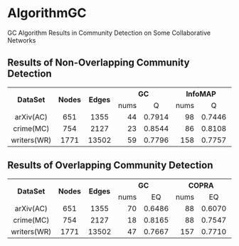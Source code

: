 # AlgorithmGC
GC Algorithm Results in Community Detection on Some Collaborative Networks

## Results of Non-Overlapping Community Detection

<table align="center" border="0" cellspacing="4">
  <tr>
    <th rowspan="2">DataSet</th> <th rowspan="2">Nodes</th> <th rowspan="2">Edges</th>
    <th colspan="2">GC</th> <th colspan="2">InfoMAP</th> <th colspan="2">LPA</th> <th colspan="2">WALKTRAP</th>
  </tr>
  <tr align="center">
    <td>nums</td> <td>Q</td> <td>nums</td> <td>Q</td> <td>nums</td> <td>Q</td> <td>nums</td> <td>Q</td>
  </tr>
  <tr align="right">
    <td align="center">arXiv(AC)</td> <td align="center">651</td> <td align="center">1355</td>
    <td> 44</td> <td>0.7914</td> <td> 98</td> <td>0.7446</td>
    <td> 89</td> <td>0.7604</td> <td> 86</td> <td>0.7658</td>
  </tr>
  <tr align="right">
    <td align="center">crime(MC)</td> <td align="center">754</td> <td align="center">2127</td> 
    <td> 23</td> <td>0.8544</td> <td> 86</td> <td>0.8108</td> 
    <td> 83</td> <td>0.8047</td> <td> 56</td> <td>0.8476</td>
  </tr>
  <tr align="right">
    <td align="center">writers(WR)</td> <td align="center">1771</td> <td align="center">13502</td> 
    <td> 59</td> <td>0.7796</td> <td>158</td> <td>0.7757</td> 
    <td>167</td> <td>0.7727</td> <td>264</td> <td>0.7574</td>
  </tr>
</table>

## Results of Overlapping Community Detection

<table align="center" border="0" cellspacing="4">
  <tr>
    <th rowspan="2">DataSet</th> <th rowspan="2">Nodes</th> <th rowspan="2">Edges</th>
    <th colspan="2">GC</th> <th colspan="2">COPRA</th> <th colspan="2">SLPA</th> <th colspan="2">LFM</th>
  </tr>
  <tr align="center">
    <td>nums</td> <td>EQ</td> <td>nums</td> <td>EQ</td> <td>nums</td> <td>EQ</td> <td>nums</td> <td>EQ</td>
  </tr>
  <tr align="right">
    <td align="center">arXiv(AC)</td> <td align="center">651</td> <td align="center">1355</td>
    <td> 70</td> <td>0.6486</td> <td> 88</td> <td>0.6070</td>
    <td> 97</td> <td>0.6466</td> <td>135</td> <td>0.5693</td>
  </tr>
  <tr align="right">
    <td align="center">crime(MC)</td> <td align="center">754</td> <td align="center">2127</td> 
    <td> 18</td> <td>0.8165</td> <td> 88</td> <td>0.7547</td> 
    <td> 97</td> <td>0.7557</td> <td>119</td> <td>0.6881</td>
  </tr>
  <tr align="right">
    <td align="center">writers(WR)</td> <td align="center">1771</td> <td align="center">13502</td> 
    <td> 47</td> <td>0.7667</td> <td>157</td> <td>0.7710</td> 
    <td>156</td> <td>0.7600</td> <td>236</td> <td>0.7392</td>
  </tr>
</table>
